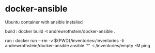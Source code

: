 docker-ansible
==============

Ubuntu container with ansible installed

build :
docker build -t andrewrothstein/docker-ansible .

run :
docker run --rm -v ${PWD}/inventories:/inventories -ti andrewrothstein/docker-ansible ansible '*' -i /inventories/empty -M ping
